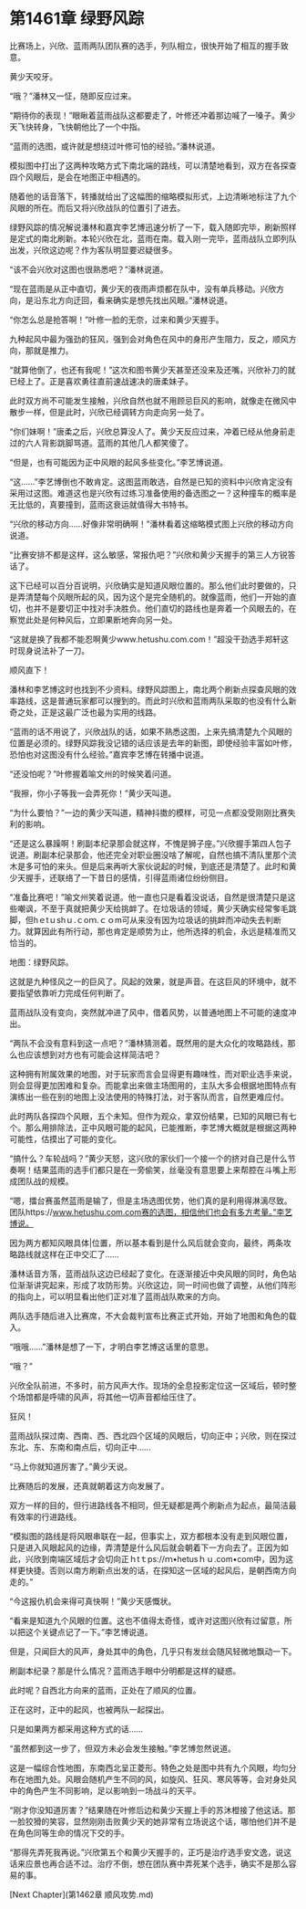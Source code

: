 # 第1461章 绿野风踪

比赛场上，兴欣、蓝雨两队团队赛的选手，列队相立，很快开始了相互的握手致意。

黄少天咬牙。

“哦？”潘林又一怔，随即反应过来。

“期待你的表现！”眼瞅着蓝雨战队这都要走了，叶修还冲着那边喊了一嗓子。黄少天飞快转身，飞快朝他比了一个中指。

“蓝雨的选图，或许就是想绕过叶修可怕的经验。”潘林说道。

模拟图中打出了这两种攻略方式下南北端的路线，可以清楚地看到，双方在各探查四个风眼后，是会在地图正中相遇的。

随着他的话音落下，转播就给出了这幅图的缩略模拟形式，上边清晰地标注了九个风眼的所在。而后又将兴欣战队的位置引了进去。

绿野风踪的情况解说潘林和嘉宾李艺博迅速分析了一下，载入随即完毕，刷新照样是定式的南北刷新。本轮兴欣在北，蓝雨在南。载入刚一完毕，蓝雨战队立即列队出发，兴欣这边呢？作为客队明显要迟疑很多。

“该不会兴欣对这图也很熟悉吧？”潘林说道。

“现在蓝雨是从正中直切，黄少天的夜雨声烦都在队中，没有单兵移动。兴欣方向，是沿东北方向迂回，看来确实是想先找出风眼。”潘林说道。

“你怎么总是抢答啊！”叶修一脸的无奈，过来和黄少天握手。

九种起风中最为强劲的狂风，强到会对角色在风中的身形产生阻力，反之，顺风方向，那就是推力。

“就算他倒了，也还有我呢！”这次和图书黄少天甚至还没来及还嘴，兴欣补刀的就已经上了。正是喜欢勇往直前速战速决的唐柔妹子。

此时双方尚不可能发生接触，兴欣自然也就不用顾忌巨风的影响，就像走在微风中散步一样，但是此时，兴欣已经调转方向走向另一处了。

“你们妹啊！”唐柔之后，兴欣总算没人了。黄少天反应过来，冲着已经从他身前走过的六人背影跳脚骂道。蓝雨的其他几人都笑傻了。

“但是，也有可能因为正中风眼的起风多些变化。”李艺博说道。

“这……”李艺博倒也不敢肯定。这图蓝雨敢选，自然是已知的资料中兴欣肯定没有采用过这图。难道这也是兴欣有过练习准备使用的备选图之一？这种撞车的概率是无比低的，真要撞到，蓝雨这衰运就值得大书特书。

“兴欣的移动方向……好像非常明确啊！”潘林看着这缩略模式图上兴欣的移动方向说道。

“比赛安排不都是这样，这么敏感，常报仇吧？”兴欣和黄少天握手的第三人方锐答话了。

这下已经可以百分百说明，兴欣确实是知道风眼位置的。那么他们此时要做的，只是弄清楚每个风眼所起的风，因为这个是完全随机的。就像蓝雨，他们一开始的直切，也并不是要切正中找对手决胜负。他们直切的路线也是奔着一个风眼去的，在察觉此处是何种风后，立即果断地奔向另一处。

“这就是换了我都不能忍啊黄少www.hetushu.com.com！”超没干劲选手郑轩这时现身说法补了一刀。

顺风直下！

潘林和李艺博这时也找到不少资料。绿野风踪图上，南北两个刷新点探查风眼的效率路线，这是普通玩家都可以搜到的。而此时兴欣和蓝雨两队采取的也没有什么新奇之处，正是这最广泛也最为实用的线路。

“蓝雨的话不用说了，兴欣战队的话，如果不熟悉这图，上来先搞清楚九个风眼的位置是必须的。绿野风踪我没记错的话应该是去年的新图，即使经验丰富如叶修，恐怕也对这图没有什么经验。”嘉宾李艺博在转播中说道。

“还没怕呢？”叶修握着喻文州的时候笑着问道。

“我擦，你小子等我一会弄死你！”黄少天叫道。

“为什么要怕？”一边的黄少天叫道，精神抖擞的模样，可见一点都没受刚刚比赛失利的影响。

“还是这么暴躁啊！刷副本纪录那会就这样，不愧是狮子座。”兴欣握手第四人包子说道。刷副本纪录那会，他还完全对职业圈没啥了解呢，自然也搞不清队里那个流木是多可怕的来头。但是后来再听大家伙说起的时候，到底还是清楚了。此时和黄少天握手，还联络了一下昔日的感情，引得蓝雨诸位纷纷侧目。

“准备比赛吧！”喻文州笑着说道。他一直也只是看着没说话，自然是很清楚只是这些嘲讽，不至于真就把黄少天给挑衅了。在垃圾话的领域，黄少天确实经常奓毛跳脚，但hｅtｕshｕ.ｃoｍ.ｃｏm可从来没有因为垃圾话的挑衅而冲动失去判断力。就算因此有所行动，那也肯定是顺势为止，他所选择的机会，永远是精准而又恰当的。

地图：绿野风踪。

这就是九种怪风之一的巨风了。风起的效果，就是声音。在这巨风的环境中，就不要指望依靠听力完成任何判断了。

蓝雨战队没有变向，突然就冲进了风中，借着风势，以普通地图上不可能的速度冲出。

“两队不会没有意料到这一点吧？”潘林猜测着。既然用的是大众化的攻略路线，那么也应该想到对方也有可能会这样简洁吧？

这种拥有附属效果的地图，对于玩家而言会显得更有趣味性，而对职业选手来说，则会显得更加困难和复杂。而能拿出来做主场图用的，主队大多会根据地图特点有演练出一些在别的地图上没法使用的特殊打法，对于客队而言，自然更难应付。

此时两队各探四个风眼，五个未知。但作为观众，拿双份结果，已知的风眼已有七个。那么用排除法，正中风眼可能的起风，已能推断，李艺博大概就是根据这两种可能性，估摸出了可能的变化。

“搞什么？车轮战吗？”黄少天怒，这兴欣的家伙们一个接一个的挤对自己是什么节奏啊！结果蓝雨的选手们都只是在一旁偷笑，丝毫没有意思要上来帮腔在斗嘴上形成团队战的规模。

“嗯，擂台赛虽然蓝雨是输了，但是主场选图优势，他们真的是利用得淋漓尽致。团队https://www.hetushu.com.com赛的选图，相信他们也会有多方考量。”李艺博说。

因为两方都知风眼具体|位置，所以基本看到是什么风后就会变向，最终，两条攻略路线就这样在正中交汇了……

潘林话音方落，蓝雨战队这边已经起了变化。在逐渐接近中央风眼的同时，角色站位渐渐讲究起来，形成了攻防形势。兴欣这边，同一时间也做了调整，从他们阵形的指向上，可以明显看出他们正对准了蓝雨战队欺来的方向。

两队选手随后进入比赛席，不大会裁判宣布比赛正式开始，开始了地图和角色的载入。

“哦哦……”潘林是想了一下，才明白李艺博这话里的意思。

“哦？”

兴欣全队前进，不多时，前方风声大作。现场的全息投影定位这一区域后，顿时整个场馆都是呼啸的风声，将其他一切声音都给压住了。

狂风！

蓝雨战队探过南、西南、西、西北四个区域的风眼后，切向正中；兴欣，则在探过东北、东、东南和南点后，切向正中……

“马上你就知道厉害了。”黄少天说。

比赛随后的发展，还真就朝着这方向发展了。

双方一样的目的，但行进路线各不相同，但无疑都是两个刷新点为起点，最简洁最有效率的行进路线。

“模拟图的路线是将风眼串联在一起，但事实上，双方都根本没有走到风眼位置，只是进入风眼起风的边缘，弄清楚是什么风后就会朝着下一方向去了。正因为如此，兴欣到南端区域后才会切向正ｈtｔps://ｍ•hetusｈｕ.com•com中，因为这样更快捷。否则以南方刷新点出发的话，在探知这一区域的起风后，是朝西南方向走的。”

“今这报仇机会来得可真快啊！”黄少天感慨状。

“看来是知道九个风眼的位置。这也不值得太奇怪，或许对这图兴欣有过留意，所以把这个关键点记了一下。”李艺博说道。

但是，只闻巨大的风声，身处其中的角色，几乎只有发丝会随风轻微地飘动一下。

刷副本纪录？那是什么情况？蓝雨选手眼中分明都是这样的疑惑。

此时呢？自西北方向来的蓝雨，正处在了顺风的位置。

正在这时，正中的起风，也被两队一起探出。

只是如果两方都采用这种方式的话……

“虽然都到这一步了，但双方未必会发生接触。”李艺博忽然说道。

这是一幅综合性地图，东南西北呈正菱形。特色之处是图中共有九个风眼，均匀分布在地图九处。风眼会随机产生不同的风，如旋风、狂风、寒风等等，会对身处风中的角色产生不同影响，足以影响到一场战斗的天平。

“刚才你没知道厉害？”结果随在叶修后边和黄少天握上手的苏沐橙接了他这话。那一脸狡猾的笑容，显然刚刚击败黄少天的她非常有立场说这个话，哪怕他们并不是在角色同等生命的情况下交的手。

“那得先弄死我再说。”兴欣第五个和黄少天握手的，正巧是治疗选手安文逸，说这话来应景也再合适不过。治疗不倒，想在团队赛中弄死某个选手，确实不是那么容易的事。



[Next Chapter](第1462章 顺风攻势.md)